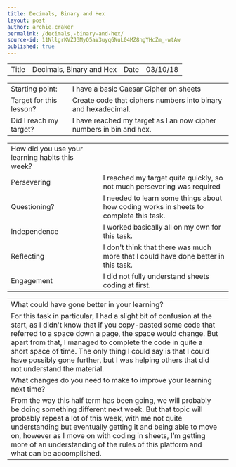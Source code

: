 ```yaml
---
title: Decimals, Binary and Hex
layout: post
author: archie.craker
permalink: /decimals,-binary-and-hex/
source-id: 11NllgrKVZJ3MyQ5aV3uyq6NuL04MZ8hgYHcZm_-wtAw
published: true
---
```

<table>
  <tr>
    <td>Title</td>
    <td>Decimals, Binary and Hex</td>
    <td>Date</td>
    <td>03/10/18</td>
  </tr>
</table>


<table>
  <tr>
    <td>Starting point:</td>
    <td>I have a basic Caesar Cipher on sheets</td>
  </tr>
  <tr>
    <td>Target for this lesson?</td>
    <td>Create code that ciphers numbers into binary and hexadecimal.</td>
  </tr>
  <tr>
    <td>Did I reach my target? </td>
    <td>I have reached my target as I an now cipher numbers in bin and hex.</td>
  </tr>
</table>


<table>
  <tr>
    <td>How did you use your learning habits this week?</td>
    <td></td>
  </tr>
  <tr>
    <td>Persevering</td>
    <td>I reached my target quite quickly, so not much persevering was required</td>
  </tr>
  <tr>
    <td>Questioning?</td>
    <td>I needed to learn some things about how coding works in sheets to complete this task.</td>
  </tr>
  <tr>
    <td>Independence</td>
    <td>I worked basically all on my own for this task.</td>
  </tr>
  <tr>
    <td>Reflecting</td>
    <td>I don't think that there was much more that I could have done better in this task.</td>
  </tr>
  <tr>
    <td>Engagement</td>
    <td>I did not fully understand sheets coding at first.</td>
  </tr>
</table>


<table>
  <tr>
    <td>What could have gone better in your learning?</td>
    <td></td>
  </tr>
  <tr>
    <td>For this task in particular, I had a slight bit of confusion at the start, as I didn't know that if you copy-pasted some code that referred to a space down a page, the space would change. But apart from that, I managed to complete the code in quite a short space of time. The only thing I could say is that I could have possibly gone further, but I was helping others that did not understand the material.</td>
    <td></td>
  </tr>
  <tr>
    <td>What changes do you need to make to improve your learning next time?</td>
    <td></td>
  </tr>
  <tr>
    <td>From the way this half term has been going, we will probably be doing something different next week. But that topic will probably repeat a lot of this week, with me not quite understanding but eventually getting it and being able to move on, however as I move on with coding in sheets, I’m getting more of an understanding of the rules of this platform and what can be accomplished.</td>
    <td></td>
  </tr>
</table>


